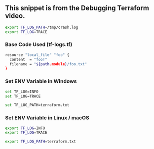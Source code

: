 ## This snippet is from the Debugging Terraform video.

```sh
export TF_LOG_PATH=/tmp/crash.log
export TF_LOG=TRACE
```

### Base Code Used (tf-logs.tf)

```sh
resource "local_file" "foo" {
  content  = "foo!"
  filename = "${path.module}/foo.txt"
}
```

### Set ENV Variable in Windows
```sh
set TF_LOG=INFO
set TF_LOG=TRACE

set TF_LOG_PATH=terraform.txt
```

### Set ENV Variable in Linux / macOS

```sh
export TF_LOG=INFO
export TF_LOG=TRACE

export TF_LOG_PATH=terraform.txt
```
